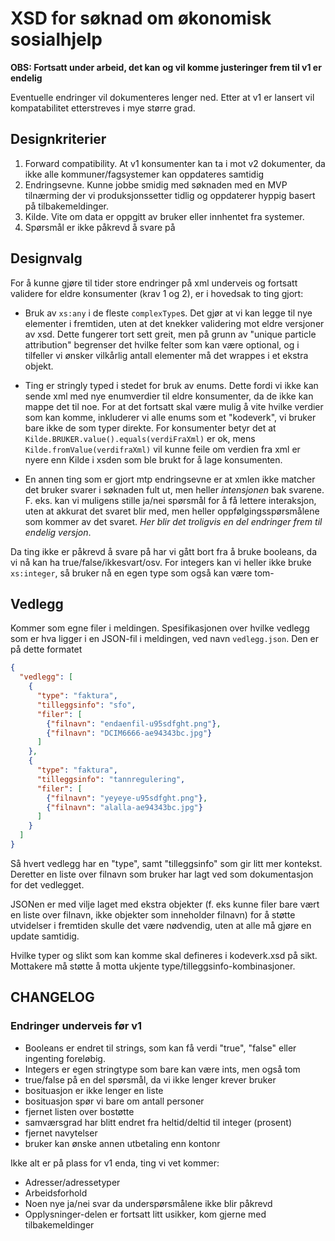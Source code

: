 XSD for søknad om økonomisk sosialhjelp
=======================================

**OBS: Fortsatt under arbeid, det kan og vil komme justeringer frem til v1 er endelig**

Eventuelle endringer vil dokumenteres lenger ned. Etter at v1 er lansert vil kompatabilitet etterstreves i mye større grad.

Designkriterier
----------

1. Forward compatibility. At v1 konsumenter kan ta i mot v2 dokumenter, da ikke alle kommuner/fagsystemer kan oppdateres samtidig
2. Endringsevne. Kunne jobbe smidig med søknaden med en MVP tilnærming der vi produksjonssetter tidlig og oppdaterer hyppig basert på tilbakemeldinger.
3. Kilde. Vite om data er oppgitt av bruker eller innhentet fra systemer.
4. Spørsmål er ikke påkrevd å svare på

Designvalg
----------

For å kunne gjøre til tider store endringer på xml underveis og fortsatt validere for eldre konsumenter (krav 1 og 2), er i hovedsak to ting gjort:
* Bruk av `xs:any` i de fleste `complexType`s. Det gjør at vi kan legge til nye elementer i fremtiden, uten at det knekker validering mot eldre versjoner av xsd.
Dette fungerer tort sett greit, men på grunn av "unique particle attribution" begrenser det hvilke felter som kan være optional, og i tilfeller vi ønsker
vilkårlig antall elementer må det wrappes i et ekstra objekt.

* Ting er stringly typed i stedet for bruk av enums. Dette fordi vi ikke kan sende xml med nye enumverdier til eldre konsumenter, da de ikke kan mappe det til noe.
For at det fortsatt skal være mulig å vite hvilke verdier som kan komme, inkluderer vi alle enums som et "kodeverk", vi bruker bare ikke de som typer direkte.
For konsumenter betyr det at `Kilde.BRUKER.value().equals(verdiFraXml)` er ok, mens `Kilde.fromValue(verdifraXml)` vil kunne feile om verdien fra xml er nyere enn Kilde i xsden som ble brukt
for å lage konsumenten.

* En annen ting som er gjort mtp endringsevne er at xmlen ikke matcher det bruker svarer i søknaden fult ut, men heller *intensjonen* bak svarene.
F. eks. kan vi muligens stille ja/nei spørsmål for å få lettere interaksjon, uten at akkurat det svaret blir med, men heller oppfølgingsspørsmålene som kommer av det svaret. 
*Her blir det troligvis en del endringer frem til endelig versjon*.

Da ting ikke er påkrevd å svare på har vi gått bort fra å bruke booleans, da vi nå kan ha true/false/ikkesvart/osv.
For integers kan vi heller ikke bruke `xs:integer`, så bruker nå en egen type som også kan være tom-


Vedlegg
-------

Kommer som egne filer i meldingen. Spesifikasjonen over hvilke vedlegg som er hva ligger i en JSON-fil i meldingen, ved navn
`vedlegg.json`.
Den er på dette formatet

```json
{
  "vedlegg": [
    {
      "type": "faktura",
      "tilleggsinfo": "sfo",
      "filer": [
        {"filnavn": "endaenfil-u95sdfght.png"},
        {"filnavn": "DCIM6666-ae94343bc.jpg"}
      ]
    },
    {
      "type": "faktura",
      "tilleggsinfo": "tannregulering",
      "filer": [
        {"filnavn": "yeyeye-u95sdfght.png"},
        {"filnavn": "alalla-ae94343bc.jpg"}
      ]
    }
  ]
}
```

Så hvert vedlegg har en "type", samt "tilleggsinfo" som gir litt mer kontekst. Deretter en liste over filnavn som bruker har lagt
ved som dokumentasjon for det vedlegget.

JSONen er med vilje laget med ekstra objekter (f. eks kunne filer bare vært en liste over filnavn, ikke objekter som inneholder filnavn) for å
støtte utvidelser i fremtiden skulle det være nødvendig, uten at alle må gjøre en update samtidig.

Hvilke typer og slikt som kan komme skal defineres i kodeverk.xsd på sikt. Mottakere må støtte å motta ukjente type/tilleggsinfo-kombinasjoner.


CHANGELOG
---------


### Endringer underveis før v1
* Booleans er endret til strings, som kan få verdi "true", "false" eller ingenting foreløbig.
* Integers er egen stringtype som bare kan være ints, men også tom
* true/false på en del spørsmål, da vi ikke lenger krever bruker
* bosituasjon er ikke lenger en liste
* bosituasjon spør vi bare om antall personer
* fjernet listen over bostøtte
* samværsgrad har blitt endret fra heltid/deltid til integer (prosent)
* fjernet navytelser
* bruker kan ønske annen utbetaling enn kontonr

Ikke alt er på plass for v1 enda, ting vi vet kommer:
* Adresser/adressetyper
* Arbeidsforhold
* Noen nye ja/nei svar da underspørsmålene ikke blir påkrevd
* Opplysninger-delen er fortsatt litt usikker, kom gjerne med tilbakemeldinger